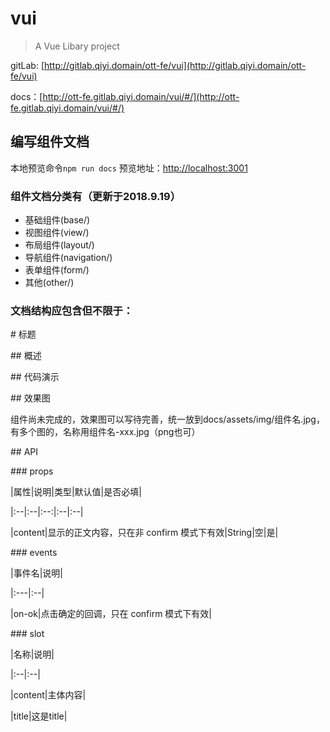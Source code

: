 # vui

> A Vue Libary project

gitLab: [http://gitlab.qiyi.domain/ott-fe/vui](http://gitlab.qiyi.domain/ott-fe/vui)

docs：[http://ott-fe.gitlab.qiyi.domain/vui/#/](http://ott-fe.gitlab.qiyi.domain/vui/#/)

## 编写组件文档

本地预览命令`npm run docs`
预览地址：[http://localhost:3001](http://localhost:3001)

### 组件文档分类有（更新于2018.9.19）
  * 基础组件(base/)
  * 视图组件(view/)
  * 布局组件(layout/)
  * 导航组件(navigation/)
  * 表单组件(form/)
  * 其他(other/)

### 文档结构应包含但不限于：

\# 标题

\## 概述

\## 代码演示

\## 效果图

组件尚未完成的，效果图可以写待完善，统一放到docs/assets/img/组件名.jpg，有多个图的，名称用组件名-xxx.jpg（png也可）

\## API

\### props

\|属性|说明|类型|默认值|是否必填|

\|:--|:--|:--:|:--|:--|

\|content|显示的正文内容，只在非 confirm 模式下有效|String|空|是|

\### events

\|事件名|说明|

\|:---|:--|

\|on-ok|点击确定的回调，只在 confirm 模式下有效|

\### slot

\|名称|说明|

\|:--|:--|

\|content|主体内容|

\|title|这是title|

